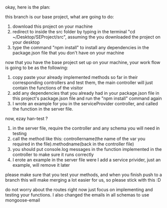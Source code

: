 okay, here is the plan:

this branch is our base project, what are going to do:
1) download this project on your machine
2) redirect to inside the src folder by typing in the terminal "cd ~/Desktop/SEProject/src", assuming the you downloaded the project on your desktop
3) type the command "npm install" to install any dependencies in the package.json file that you don't have on your machine

now that you have the base project set up on your machine, your work flow is going to be as the following:
1) copy paste your already implemented methods so far in their corresponding controllers and test them, the main controller will just contain the functions of the visitor
2) add any dependencies that you already had in your package.json file in this project's package.json file and run the "npm install" command again
3) I wrote an example for you in the serviceProvider controller, and called the function in the server file.


now, ezay han-test ? 
1) in the server file, require the controller and any schema you will need in testing
2) call the method like this: controllername(the name of the var you required in the file).methodname(back in the controller file)
3) you should put console.log messages in the function implemented in the controller to make sure it runs correctly
4) I erote an example in the server file were I add a service privider, just an example, will remove it later

please make sure that you test your methods, and when you finish push to a branch
this will make merging a lot easier for us, so please stick with this :D

do not worry about the routes right now just focus on implementing and testing your functions.
I also changed the emails in all schemas to use mongoose-email
